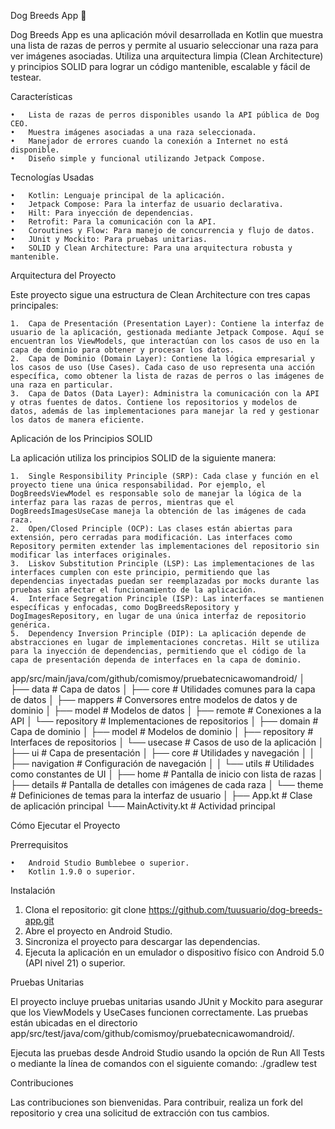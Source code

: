 Dog Breeds App 🐶

Dog Breeds App es una aplicación móvil desarrollada en Kotlin que muestra una lista de razas de perros y permite al usuario seleccionar una raza para ver imágenes asociadas. Utiliza una arquitectura limpia (Clean Architecture) y principios SOLID para lograr un código mantenible, escalable y fácil de testear.

Características

	•	Lista de razas de perros disponibles usando la API pública de Dog CEO.
	•	Muestra imágenes asociadas a una raza seleccionada.
	•	Manejador de errores cuando la conexión a Internet no está disponible.
	•	Diseño simple y funcional utilizando Jetpack Compose.

Tecnologías Usadas

	•	Kotlin: Lenguaje principal de la aplicación.
	•	Jetpack Compose: Para la interfaz de usuario declarativa.
	•	Hilt: Para inyección de dependencias.
	•	Retrofit: Para la comunicación con la API.
	•	Coroutines y Flow: Para manejo de concurrencia y flujo de datos.
	•	JUnit y Mockito: Para pruebas unitarias.
	•	SOLID y Clean Architecture: Para una arquitectura robusta y mantenible.

Arquitectura del Proyecto

Este proyecto sigue una estructura de Clean Architecture con tres capas principales:

	1.	Capa de Presentación (Presentation Layer): Contiene la interfaz de usuario de la aplicación, gestionada mediante Jetpack Compose. Aquí se encuentran los ViewModels, que interactúan con los casos de uso en la capa de dominio para obtener y procesar los datos.
	2.	Capa de Dominio (Domain Layer): Contiene la lógica empresarial y los casos de uso (Use Cases). Cada caso de uso representa una acción específica, como obtener la lista de razas de perros o las imágenes de una raza en particular.
	3.	Capa de Datos (Data Layer): Administra la comunicación con la API y otras fuentes de datos. Contiene los repositorios y modelos de datos, además de las implementaciones para manejar la red y gestionar los datos de manera eficiente.

Aplicación de los Principios SOLID

La aplicación utiliza los principios SOLID de la siguiente manera:

	1.	Single Responsibility Principle (SRP): Cada clase y función en el proyecto tiene una única responsabilidad. Por ejemplo, el DogBreedsViewModel es responsable solo de manejar la lógica de la interfaz para las razas de perros, mientras que el DogBreedsImagesUseCase maneja la obtención de las imágenes de cada raza.
	2.	Open/Closed Principle (OCP): Las clases están abiertas para extensión, pero cerradas para modificación. Las interfaces como Repository permiten extender las implementaciones del repositorio sin modificar las interfaces originales.
	3.	Liskov Substitution Principle (LSP): Las implementaciones de las interfaces cumplen con este principio, permitiendo que las dependencias inyectadas puedan ser reemplazadas por mocks durante las pruebas sin afectar el funcionamiento de la aplicación.
	4.	Interface Segregation Principle (ISP): Las interfaces se mantienen específicas y enfocadas, como DogBreedsRepository y DogImagesRepository, en lugar de una única interfaz de repositorio genérica.
	5.	Dependency Inversion Principle (DIP): La aplicación depende de abstracciones en lugar de implementaciones concretas. Hilt se utiliza para la inyección de dependencias, permitiendo que el código de la capa de presentación dependa de interfaces en la capa de dominio.

app/src/main/java/com/github/comismoy/pruebatecnicawomandroid/
│
├── data                       # Capa de datos
│   ├── core                   # Utilidades comunes para la capa de datos
│   ├── mappers                # Conversores entre modelos de datos y de dominio
│   ├── model                  # Modelos de datos
│   ├── remote                 # Conexiones a la API
│   └── repository             # Implementaciones de repositorios
│
├── domain                     # Capa de dominio
│   ├── model                  # Modelos de dominio
│   ├── repository             # Interfaces de repositorios
│   └── usecase                # Casos de uso de la aplicación
│
├── ui                         # Capa de presentación
│   ├── core                   # Utilidades y navegación
│   │   ├── navigation         # Configuración de navegación
│   │   └── utils              # Utilidades como constantes de UI
│   ├── home                   # Pantalla de inicio con lista de razas
│   ├── details                # Pantalla de detalles con imágenes de cada raza
│   └── theme                  # Definiciones de temas para la interfaz de usuario
│
├── App.kt                     # Clase de aplicación principal
└── MainActivity.kt            # Actividad principal

Cómo Ejecutar el Proyecto

Prerrequisitos

	•	Android Studio Bumblebee o superior.
	•	Kotlin 1.9.0 o superior.

Instalación

   1. Clona el repositorio:
      git clone https://github.com/tuusuario/dog-breeds-app.git
   2. Abre el proyecto en Android Studio.
   3. Sincroniza el proyecto para descargar las dependencias.
   4. Ejecuta la aplicación en un emulador o dispositivo físico con Android 5.0 (API nivel 21) o superior.

Pruebas Unitarias

El proyecto incluye pruebas unitarias usando JUnit y Mockito para asegurar que los ViewModels y UseCases funcionen correctamente. Las pruebas están ubicadas en el directorio app/src/test/java/com/github/comismoy/pruebatecnicawomandroid/.

Ejecuta las pruebas desde Android Studio usando la opción de Run All Tests o mediante la línea de comandos con el siguiente comando:
./gradlew test

Contribuciones

Las contribuciones son bienvenidas. Para contribuir, realiza un fork del repositorio y crea una solicitud de extracción con tus cambios.
